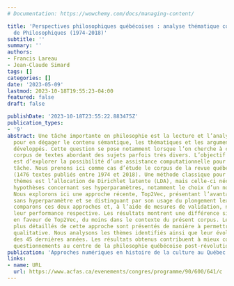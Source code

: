 ```yaml
---
# Documentation: https://wowchemy.com/docs/managing-content/

title: 'Perspectives philosophiques québécoises : analyse thématique computationnelle
  de Philosophiques (1974-2018)'
subtitle: ''
summary: ''
authors:
- Francis Lareau
- Jean-Claude Simard
tags: []
categories: []
date: '2023-05-09'
lastmod: 2023-10-18T19:55:23-04:00
featured: false
draft: false

publishDate: '2023-10-18T23:55:22.883475Z'
publication_types:
- '9'
abstract: Une tâche importante en philosophie est la lecture et l’analyse de textes
  pour en dégager le contenu sémantique, les thématiques et les arguments qui y sont
  développés. Cette question se pose notamment lorsque l’on cherche à comprendre un
  corpus de textes abordant des sujets parfois très divers. L’objectif de cette présentation
  est d’explorer la possibilité d’une assistance computationnelle pour effectuer cette
  tâche. Nous prenons ici comme cas d’étude le corpus de la revue québécoise Philosophiques
  (1476 textes publiés entre 1974 et 2018). Une méthode classique pour l’analyse de
  thèmes est l’allocation de Dirichlet latente (LDA), mais celle-ci nécessite des
  hypothèses concernant ses hyperparamètres, notamment le choix d’un nombre de thèmes.
  Nous explorons ici une approche récente, Top2Vec, présentant l’avantage de fonctionner
  sans hyperparamètre et se distinguant par son usage du plongement lexical. Nous
  comparons ces deux approches et, à l’aide de mesures de validation, nous estimons
  leur performance respective. Les résultats montrent une différence significative
  en faveur de Top2Vec, du moins dans le contexte du présent corpus. Les résultats
  plus détaillés de cette approche sont présentés de manière à permettre une évaluation
  qualitative. Nous analysons les thèmes identifiés ainsi que leur évolution au fil
  des 45 dernières années. Les résultats obtenus contribuent à mieux comprendre les
  questionnements au centre de la philosophie québécoise post-révolution tranquille.
publication: 'Approches numériques en histoire de la culture au Québec (90<sup>e</sup> Congrès de l’Acfas)'
links:
- name: URL
  url: https://www.acfas.ca/evenements/congres/programme/90/600/641/c
---
```

